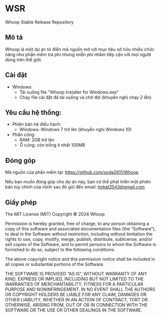 # WSR
Whoop Stable Release Repository

## Mô tả

Whoop là một dự án từ điển mã nguồn mở với mục tiêu sở hữu nhiều chức năng như phần mềm trả phí nhưng miễn phí nhằm tiếp cận với mọi người dùng trên thế giới.

## Cài đặt

- Windows:
  + Tải xuống file "Whoop Installer for Windows.exe"
  + Chạy file cài đặt đã tải xuống và chờ đợi (khuyến nghị chạy 2 lần)

## Yêu cầu hệ thống:
- Phiên bản hệ điều hành:
  + Windows: Windows 7 trở lên (khuyến nghị Windows 10)
- Phần cứng:
  + RAM: 2GB trở lên
  + Ổ cứng: còn trống ít nhất 100MB

## Đóng góp

Mã nguồn của phần mềm tại: https://github.com/soda2611/Whoop

Nếu bạn muốn đóng góp cho dự án này, bạn có thể phát triển một phiên bản tùy chỉnh của mình sau đó gửi đến email: hnhat3543@gmail.com

## Giấy phép

The MIT License (MIT)
Copyright © 2024 Whoop

Permission is hereby granted, free of charge, to any person obtaining a copy of this software and associated documentation files (the “Software”), to deal in the Software without restriction, including without limitation the rights to use, copy, modify, merge, publish, distribute, sublicense, and/or sell copies of the Software, and to permit persons to whom the Software is furnished to do so, subject to the following conditions:

The above copyright notice and this permission notice shall be included in all copies or substantial portions of the Software.

THE SOFTWARE IS PROVIDED “AS IS”, WITHOUT WARRANTY OF ANY KIND, EXPRESS OR IMPLIED, INCLUDING BUT NOT LIMITED TO THE WARRANTIES OF MERCHANTABILITY, FITNESS FOR A PARTICULAR PURPOSE AND NONINFRINGEMENT. IN NO EVENT SHALL THE AUTHORS OR COPYRIGHT HOLDERS BE LIABLE FOR ANY CLAIM, DAMAGES OR OTHER LIABILITY, WHETHER IN AN ACTION OF CONTRACT, TORT OR OTHERWISE, ARISING FROM, OUT OF OR IN CONNECTION WITH THE SOFTWARE OR THE USE OR OTHER DEALINGS IN THE SOFTWARE.
